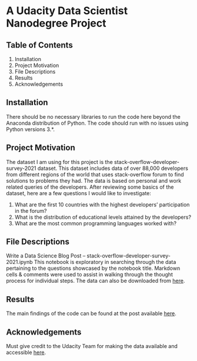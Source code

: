 # A Udacity Data Scientist Nanodegree Project
## Table of Contents
1.	Installation
2.	Project Motivation
3.	File Descriptions
4.	Results
5.	Acknowledgements
## Installation
There should be no necessary libraries to run the code here beyond the Anaconda distribution of Python. The code should run with no issues using Python versions 3.*.
## Project Motivation
The dataset I am using for this project is the stack-overflow-developer-survey-2021 dataset. This dataset includes data of over 88,000 developers from different regions of the world that uses stack-overflow forum to find solutions to problems they had. The data is based on personal and work related queries of the developers. After reviewing some basics of the dataset, here are a few questions I would like to investigate:
1.	What are the first 10 countries with the highest developers’ participation in the forum?
2.	What is the distribution of educational levels attained by the developers?
3.	What are the most common programming languages worked with?
## File Descriptions
Write a Data Science Blog Post – stack-overflow-developer-survey-2021.ipynb
This notebook is exploratory in searching through the data pertaining to the questions showcased by the notebook title. Markdown cells & comments were used to assist in walking through the thought process for individual steps.
The data can also be downloaded from [here](https://insights.stackoverflow.com/survey).
## Results
The main findings of the code can be found at the post available [here](https://medium.com/@ayuba.shakiru/data-science-blog-post-2021-stackoverflow-developers-data-analysis-8332750d27d1).
## Acknowledgements
Must give credit to the Udacity Team for making the data available and accessible [here](https://medium.com/@ayuba.shakiru/data-science-blog-post-2021-stackoverflow-developers-data-analysis-8332750d27d1). 
